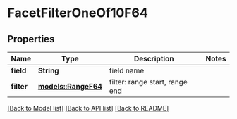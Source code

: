 # FacetFilterOneOf10F64

## Properties

Name | Type | Description | Notes
------------ | ------------- | ------------- | -------------
**field** | **String** | field name | 
**filter** | [**models::RangeF64**](RangeF64.md) | filter: range start, range end | 

[[Back to Model list]](../README.md#documentation-for-models) [[Back to API list]](../README.md#documentation-for-api-endpoints) [[Back to README]](../README.md)



